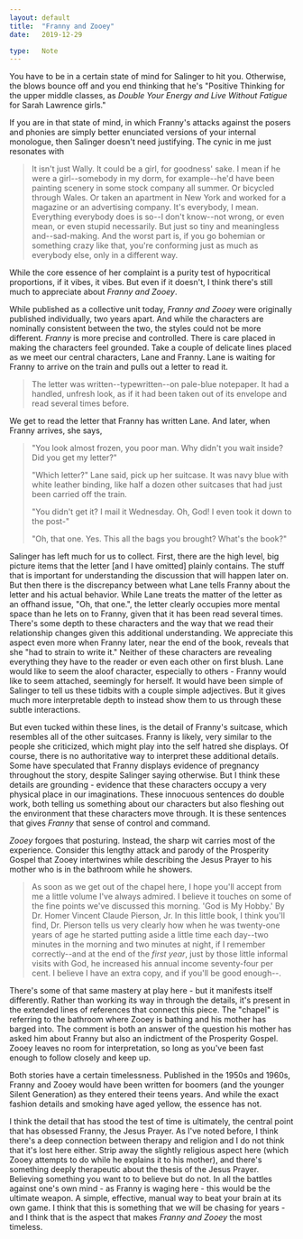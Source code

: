 ```yaml
---
layout: default
title:  "Franny and Zooey"
date:   2019-12-29

type:   Note
---
```


You have to be in a certain state of mind for Salinger to hit you. Otherwise, the blows bounce off and you end thinking that he's "Positive Thinking for the upper middle classes, as _Double Your Energy and Live Without Fatigue_ for Sarah Lawrence girls." 

If you are in that state of mind, in which Franny's attacks against the posers and phonies are simply better enunciated versions of your internal monologue, then Salinger doesn't need justifying. The cynic in me just resonates with 

> It isn't just Wally. It could be a girl, for goodness' sake. I mean if he were a girl--somebody in my dorm, for example--he'd have been painting scenery in some stock company all summer. Or bicycled through Wales. Or taken an apartment in New York and worked for a magazine or an advertising company. It's everybody, I mean. Everything everybody does is so--I don't know--not wrong, or even mean, or even stupid necessarily. But just so tiny and meaningless and--sad-making. And the worst part is, if you go bohemian or something crazy like that, you're conforming just as much as everybody else, only in a different way.

While the core essence of her complaint is a purity test of hypocritical proportions, if it vibes, it vibes. But even if it doesn't, I think there's still much to appreciate about _Franny and Zooey_.

While published as a collective unit today, _Franny and Zooey_ were originally published individually, two years apart. And while the characters are nominally consistent between the two, the styles could not be more different. _Franny_ is more precise and controlled. There is care placed in making the characters feel grounded. Take a couple of delicate lines placed as we meet our central characters, Lane and Franny. Lane is waiting for Franny to arrive on the train and pulls out a letter to read it. 

> The letter was written--typewritten--on pale-blue notepaper. It had a handled, unfresh look, as if it had been taken out of its envelope and read several times before. 

We get to read the letter that Franny has written Lane. And later, when Franny arrives, she says,

> "You look almost frozen, you poor man. Why didn't you wait inside? Did you get my letter?"
>
> "Which letter?" Lane said, pick up her suitcase. It was navy blue with white leather binding, like half a dozen other suitcases that had just been carried off the train. 
>
> "You didn't get it? I mail it Wednesday. Oh, God! I even took it down to the post-"
>
> "Oh, that one. Yes. This all the bags you brought? What's the book?" 

Salinger has left much for us to collect. First, there are the high level, big picture items that the letter [and I have omitted] plainly contains. The stuff that is important for understanding the discussion that will happen later on. But then there is the discrepancy between what Lane tells Franny about the letter and his actual behavior. While Lane treats the matter of the letter as an offhand issue, "Oh, that one.", the letter clearly occupies more mental space than he lets on to Franny, given that it has been read several times. There's some depth to these characters and the way that we read their relationship changes given this additional understanding. We appreciate this aspect even more when Franny later, near the end of the book, reveals that she "had to strain to write it." Neither of these characters are revealing everything they have to the reader or even each other on first blush. Lane would like to seem the aloof character, especially to others - Franny would like to seem attached, seemingly for herself. It would have been simple of Salinger to tell us these tidbits with a couple simple adjectives. But it gives much more interpretable depth to instead show them to us through these subtle interactions.

But even tucked within these lines, is the detail of Franny's suitcase, which resembles all of the other suitcases. Franny is likely, very similar to the people she criticized, which might play into the self hatred she displays. Of course, there is no authoritative way to interpret these additional details. Some have speculated that Franny displays evidence of pregnancy throughout the story, despite Salinger saying otherwise. But I think these details are grounding - evidence that these characters occupy a very physical place in our imaginations. These innocuous sentences do double work, both telling us something about our characters but also fleshing out the environment that these characters move through. It is these sentences that gives _Franny_ that sense of control and command.

_Zooey_ forgoes that posturing. Instead, the sharp wit carries most of the experience. Consider this lengthy attack and parody of the Prosperity Gospel that Zooey intertwines while describing the Jesus Prayer to his mother who is in the bathroom while he showers.

> As soon as we get out of the chapel here, I hope you'll accept from me a little volume I've always admired. I believe it touches on some of the fine points we've discussed this morning. 'God is My Hobby.' By Dr. Homer Vincent Claude Pierson, Jr. In this little book, I think you'll find, Dr. Pierson tells us very clearly how when he was twenty-one years of age he started putting aside a little time each day--two minutes in the morning and two minutes at night, if I remember correctly--and at the end of the _first year_, just by those little informal visits with God, he increased his annual income seventy-four per cent. I believe I have an extra copy, and if you'll be good enough--.

There's some of that same mastery at play here - but it manifests itself differently. Rather than working its way in through the details, it's present in the extended lines of references that connect this piece. The "chapel" is referring to the bathroom where Zooey is bathing and his mother has barged into. The comment is both an answer of the question his mother has asked him about Franny but also an indictment of the Prosperity Gospel. Zooey leaves no room for interpretation, so long as you've been fast enough to follow closely and keep up.

Both stories have a certain timelessness. Published in the 1950s and 1960s, Franny and Zooey would have been written for boomers (and the younger Silent Generation) as they entered their teens years. And while the exact fashion details and smoking have aged yellow, the essence has not. 

I think the detail that has stood the test of time is ultimately, the central point that has obsessed Franny, the Jesus Prayer. As I've noted before, I think there's a deep connection between therapy and religion and I do not think that it's lost here either. Strip away the slightly religious aspect here (which Zooey attempts to do while he explains it to his mother), and there's something deeply therapeutic about the thesis of the Jesus Prayer. Believing something you want to to believe but do not. In all the battles against one's own mind - as Franny is waging here - this would be the ultimate weapon. A simple, effective, manual way to beat your brain at its own game. I think that this is something that we will be chasing for years - and I think that is the aspect that makes _Franny and Zooey_ the most timeless. 

